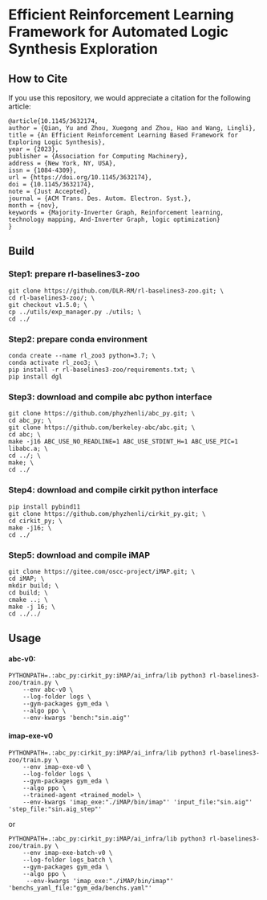 # Efficient Reinforcement Learning Framework for Automated Logic Synthesis Exploration


## How to Cite

If you use this repository, we would appreciate a citation for the following article:
```
@article{10.1145/3632174,
author = {Qian, Yu and Zhou, Xuegong and Zhou, Hao and Wang, Lingli},
title = {An Efficient Reinforcement Learning Based Framework for Exploring Logic Synthesis},
year = {2023},
publisher = {Association for Computing Machinery},
address = {New York, NY, USA},
issn = {1084-4309},
url = {https://doi.org/10.1145/3632174},
doi = {10.1145/3632174},
note = {Just Accepted},
journal = {ACM Trans. Des. Autom. Electron. Syst.},
month = {nov},
keywords = {Majority-Inverter Graph, Reinforcement learning, technology mapping, And-Inverter Graph, logic optimization}
}
```


## Build

### Step1: prepare rl-baselines3-zoo
```
git clone https://github.com/DLR-RM/rl-baselines3-zoo.git; \
cd rl-baselines3-zoo/; \
git checkout v1.5.0; \
cp ../utils/exp_manager.py ./utils; \
cd ../
```

### Step2: prepare conda environment
```
conda create --name rl_zoo3 python=3.7; \
conda activate rl_zoo3; \
pip install -r rl-baselines3-zoo/requirements.txt; \
pip install dgl
```

### Step3: download and compile abc python interface
```
git clone https://github.com/phyzhenli/abc_py.git; \
cd abc_py; \
git clone https://github.com/berkeley-abc/abc.git; \
cd abc; \
make -j16 ABC_USE_NO_READLINE=1 ABC_USE_STDINT_H=1 ABC_USE_PIC=1 libabc.a; \
cd ../; \
make; \
cd ../
```

### Step4: download and compile cirkit python interface
```
pip install pybind11
git clone https://github.com/phyzhenli/cirkit_py.git; \
cd cirkit_py; \
make -j16; \
cd ../
```

### Step5: download and compile iMAP
```
git clone https://gitee.com/oscc-project/iMAP.git; \
cd iMAP; \
mkdir build; \
cd build; \
cmake ..; \
make -j 16; \
cd ../../
```


## Usage
#### abc-v0:
```
PYTHONPATH=.:abc_py:cirkit_py:iMAP/ai_infra/lib python3 rl-baselines3-zoo/train.py \
    --env abc-v0 \
    --log-folder logs \
    --gym-packages gym_eda \
    --algo ppo \
    --env-kwargs 'bench:"sin.aig"'
```
#### imap-exe-v0
```
PYTHONPATH=.:abc_py:cirkit_py:iMAP/ai_infra/lib python3 rl-baselines3-zoo/train.py \
    --env imap-exe-v0 \
    --log-folder logs \
    --gym-packages gym_eda \
    --algo ppo \
    --trained-agent <trained_model> \
    --env-kwargs 'imap_exe:"./iMAP/bin/imap"' 'input_file:"sin.aig"' 'step_file:"sin.aig_step"'
```
or
```
PYTHONPATH=.:abc_py:cirkit_py:iMAP/ai_infra/lib python3 rl-baselines3-zoo/train.py \
    --env imap-exe-batch-v0 \
    --log-folder logs_batch \
    --gym-packages gym_eda \
    --algo ppo \
     --env-kwargs 'imap_exe:"./iMAP/bin/imap"' 'benchs_yaml_file:"gym_eda/benchs.yaml"'
```
